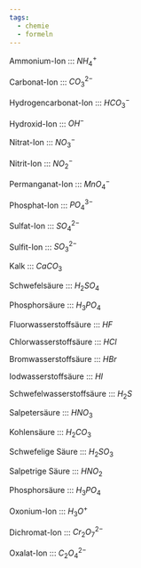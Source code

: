 ```yaml
---
tags:
  - chemie
  - formeln
---
```

Ammonium-Ion ::: $NH_4^+$
<!--SR:!2024-09-30,4,291!2024-09-29,4,270-->

<!--SR:!2025-05-21,249,338-->

Carbonat-Ion ::: $CO_3^{2-}$
<!--SR:!2024-09-30,4,291!2024-09-29,4,280-->

<!--SR:!2025-02-21,166,326-->

Hydrogencarbonat-Ion ::: $HCO_3^-$
<!--SR:!2024-09-30,4,291!2024-09-29,4,270-->

<!--SR:!2024-11-12,90,280-->
Hydroxid-Ion ::: $OH^-$
<!--SR:!2024-09-30,4,291!2024-09-29,4,280-->

<!--SR:!2025-01-10,126,306-->

Nitrat-Ion ::: $NO_3^-$
<!--SR:!2024-09-30,4,291!2024-10-08,10,280-->

<!--SR:!2025-02-15,162,314-->

Nitrit-Ion ::: $NO_2^-$
<!--SR:!2024-09-29,4,280!2024-10-01,4,271-->

<!--SR:!2025-01-25,141,303-->

Permanganat-Ion ::: $MnO_4^-$
<!--SR:!2024-09-29,4,280!2024-09-30,4,291-->

<!--SR:!2025-03-06,179,314-->

Phosphat-Ion ::: $PO_4^{3-}$
<!--SR:!2024-09-29,4,280!2024-09-30,4,299-->

<!--SR:!2025-04-05,207,320-->

Sulfat-Ion ::: $SO_4^{2-}$
<!--SR:!2024-09-29,4,280!2024-09-30,4,291-->

<!--SR:!2025-01-07,123,283-->

Sulfit-Ion ::: $SO_3^{2-}$
<!--SR:!2024-09-29,4,270!2024-09-30,4,291-->

<!--SR:!2025-03-26,199,320-->

Kalk ::: $CaCO_3$
<!--SR:!2024-09-30,4,289!2024-09-29,4,280-->

<!--SR:!2024-10-01,8,240-->

Schwefelsäure ::: $H_2SO_4$
<!--SR:!2024-09-30,4,291!2024-09-29,4,270-->

<!--SR:!2024-11-07,88,274-->

Phosphorsäure ::: $H_3PO_4$
<!--SR:!2000-01-01,1,250!2024-10-02,4,301-->
<!--SR:!2000-01-01,1,250!2024-10-01,4,300-->
<!--SR:!2024-10-01,4,300!2024-09-30,4,291-->
<!--SR:!2000-01-01,1,250!2024-09-29,4,270-->

<!--SR:!2025-01-21,137,286-->

Fluorwasserstoffsäure ::: $HF$
<!--SR:!2024-09-29,4,280!2024-09-30,4,291-->

<!--SR:!2024-10-03,24,280-->


Chlorwasserstoffsäure ::: $HCl$
<!--SR:!2024-09-30,4,291!2024-09-29,4,280-->

<!--SR:!2025-01-11,127,303-->

Bromwasserstoffsäure ::: $HBr$
<!--SR:!2024-09-29,4,280!2024-09-30,4,291-->

<!--SR:!2025-03-03,178,320-->

Iodwasserstoffsäure ::: $HI$
<!--SR:!2024-09-30,4,291!2024-09-29,4,270-->

<!--SR:!2025-02-10,157,319-->

Schwefelwasserstoffsäure ::: $H_2S$
<!--SR:!2024-09-30,4,299!2024-09-29,4,280-->

<!--SR:!2024-09-27,19,286-->

Salpetersäure ::: $HNO_3$
<!--SR:!2024-09-29,4,280!2024-09-30,4,291-->

<!--SR:!2024-12-02,108,299-->

Kohlensäure ::: $H_2CO_3$
<!--SR:!2024-09-29,4,280!2024-09-30,4,291-->

<!--SR:!2025-02-25,170,320-->

Schwefelige Säure ::: $H_2SO_3$
<!--SR:!2024-10-01,3,251!2024-09-29,4,280-->

<!--SR:!2024-11-18,73,274-->

Salpetrige Säure ::: $HNO_2$
<!--SR:!2024-09-29,4,280!2024-09-30,4,291-->

<!--SR:!2024-12-26,111,286-->

Phosphorsäure ::: $H_3PO_4$

<!--SR:!2024-11-02,86,283-->

Oxonium-Ion ::: $H_3O^+$
<!--SR:!2024-09-30,4,291!2024-09-29,4,270-->

<!--SR:!2025-04-12,211,326-->

Dichromat-Ion ::: $Cr_2O_7^{2-}$
<!--SR:!2024-09-29,4,280!2024-09-30,4,299-->

<!--SR:!2024-10-08,21,243-->

Oxalat-Ion ::: $C_2O_4^{2-}$
<!--SR:!2024-09-29,3,260!2024-10-01,4,300-->

<!--SR:!2024-10-09,25,286-->

